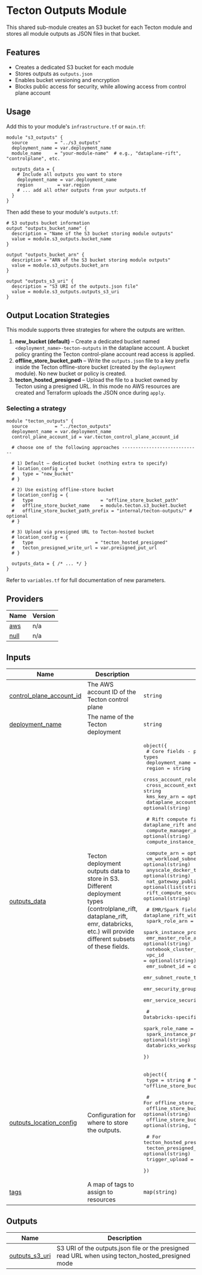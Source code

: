 # Tecton Outputs Module

This shared sub-module creates an S3 bucket for each Tecton module and stores all module outputs as JSON files in that bucket.

## Features

- Creates a dedicated S3 bucket for each module
- Stores outputs as `outputs.json`
- Enables bucket versioning and encryption
- Blocks public access for security, while allowing access from control plane account

## Usage

Add this to your module's `infrastructure.tf` or `main.tf`:

```hcl
module "s3_outputs" {
  source          = "../s3_outputs"
  deployment_name = var.deployment_name
  module_name     = "your-module-name"  # e.g., "dataplane-rift", "controlplane", etc.

  outputs_data = {
    # Include all outputs you want to store
    deployment_name = var.deployment_name
    region         = var.region
    # ... add all other outputs from your outputs.tf
  }
}
```

Then add these to your module's `outputs.tf`:

```hcl
# S3 outputs bucket information
output "outputs_bucket_name" {
  description = "Name of the S3 bucket storing module outputs"
  value = module.s3_outputs.bucket_name
}

output "outputs_bucket_arn" {
  description = "ARN of the S3 bucket storing module outputs"
  value = module.s3_outputs.bucket_arn
}

output "outputs_s3_uri" {
  description = "S3 URI of the outputs.json file"
  value = module.s3_outputs.outputs_s3_uri
}
```

## Output Location Strategies

This module supports three strategies for where the outputs are written.

1. **new_bucket (default)** – Create a dedicated bucket named `<deployment_name>-tecton-outputs` in the dataplane account.  A bucket policy granting the Tecton control-plane account read access is applied.
2. **offline_store_bucket_path** – Write the `outputs.json` file to a key prefix inside the Tecton offline-store bucket (created by the `deployment` module).  No new bucket or policy is created.
3. **tecton_hosted_presigned** – Upload the file to a bucket owned by Tecton using a presigned URL.  In this mode no AWS resources are created and Terraform uploads the JSON once during `apply`.

### Selecting a strategy

```hcl
module "tecton_outputs" {
  source          = "../tecton_outputs"
  deployment_name = var.deployment_name
  control_plane_account_id = var.tecton_control_plane_account_id

  # choose one of the following approaches -----------------------------

  # 1) Default – dedicated bucket (nothing extra to specify)
  # location_config = {
  #   type = "new_bucket"
  # }

  # 2) Use existing offline-store bucket
  # location_config = {
  #   type                         = "offline_store_bucket_path"
  #   offline_store_bucket_name    = module.tecton.s3_bucket.bucket
  #   offline_store_bucket_path_prefix = "internal/tecton-outputs/" # optional
  # }

  # 3) Upload via presigned URL to Tecton-hosted bucket
  # location_config = {
  #   type                       = "tecton_hosted_presigned"
  #   tecton_presigned_write_url = var.presigned_put_url
  # }

  outputs_data = { /* ... */ }
}
```

Refer to `variables.tf` for full documentation of new parameters.

<!-- BEGIN_TF_DOCS -->

## Providers

| Name | Version |
|------|---------|
| <a name="provider_aws"></a> [aws](#provider\_aws) | n/a |
| <a name="provider_null"></a> [null](#provider\_null) | n/a |
## Inputs

| Name | Description | Type | Default | Required |
|------|-------------|------|---------|:--------:|
| <a name="input_control_plane_account_id"></a> [control\_plane\_account\_id](#input\_control\_plane\_account\_id) | The AWS account ID of the Tecton control plane | `string` | n/a | yes |
| <a name="input_deployment_name"></a> [deployment\_name](#input\_deployment\_name) | The name of the Tecton deployment | `string` | n/a | yes |
| <a name="input_outputs_data"></a> [outputs\_data](#input\_outputs\_data) | Tecton deployment outputs data to store in S3. Different deployment types (controlplane\_rift, dataplane\_rift, emr, databricks, etc.) will provide different subsets of these fields. | <pre>object({<br/>    # Core fields - present in all deployment types<br/>    deployment_name           = string<br/>    region                   = string  <br/>    cross_account_role_arn   = string<br/>    cross_account_external_id = string<br/>    kms_key_arn              = optional(string)<br/>    dataplane_account_id     = optional(string)<br/><br/>    # Rift compute fields - present in dataplane_rift and dataplane_rift_with_emr<br/>    compute_manager_arn                 = optional(string)<br/>    compute_instance_profile_arn        = optional(string) <br/>    compute_arn                         = optional(string)<br/>    vm_workload_subnet_ids              = optional(string)<br/>    anyscale_docker_target_repo         = optional(string)<br/>    nat_gateway_public_ips              = optional(list(string))<br/>    rift_compute_security_group_id      = optional(string)<br/><br/>    # EMR/Spark fields - present in emr and dataplane_rift_with_emr<br/>    spark_role_arn                      = optional(string)<br/>    spark_instance_profile_arn          = optional(string)<br/>    emr_master_role_arn                 = optional(string)<br/>    notebook_cluster_id                 = optional(string)<br/>    vpc_id                              = optional(string)<br/>    emr_subnet_id                       = optional(string)<br/>    emr_subnet_route_table_ids          = optional(list(string))<br/>    emr_security_group_id               = optional(string)<br/>    emr_service_security_group_id       = optional(string)<br/><br/>    # Databricks-specific fields - present in databricks module<br/>    spark_role_name                     = optional(string)<br/>    spark_instance_profile_name         = optional(string)<br/>    databricks_workspace_url            = optional(string)<br/>  })</pre> | n/a | yes |
| <a name="input_outputs_location_config"></a> [outputs\_location\_config](#input\_outputs\_location\_config) | Configuration for where to store the outputs. | <pre>object({<br/>    type = string # "new_bucket", "offline_store_bucket_path", or "tecton_hosted_presigned"<br/>    <br/>    # For offline_store_bucket_path<br/>    offline_store_bucket_name    = optional(string)<br/>    offline_store_bucket_path_prefix = optional(string, "internal/tecton-outputs/")<br/>    <br/>    # For tecton_hosted_presigned<br/>    tecton_presigned_write_url = optional(string)<br/>    trigger_upload             = optional(bool, false)<br/>  })</pre> | <pre>{<br/>  "tecton_presigned_write_url": "",<br/>  "trigger_upload": false,<br/>  "type": "tecton_hosted_presigned"<br/>}</pre> | no |
| <a name="input_tags"></a> [tags](#input\_tags) | A map of tags to assign to resources | `map(string)` | `{}` | no |  
## Outputs

| Name | Description |
|------|-------------|
| <a name="output_outputs_s3_uri"></a> [outputs\_s3\_uri](#output\_outputs\_s3\_uri) | S3 URI of the outputs.json file or the presigned read URL when using tecton\_hosted\_presigned mode |
<!-- END_TF_DOCS -->